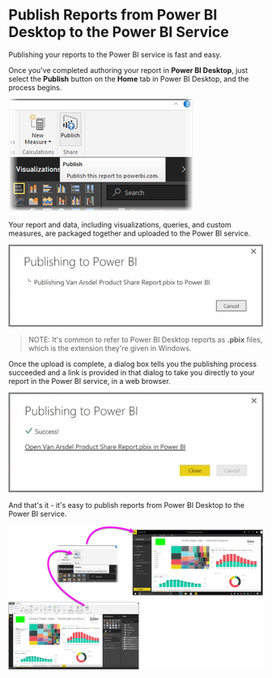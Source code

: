 <properties
   pageTitle="Publish Power BI Desktop reports"
   description="Easily get your Power BI Desktop reports into the service"
   services="powerbi"
   documentationCenter=""
   authors="davidiseminger"
   manager="mblythe"
   backup=""
   editor=""
   tags=""
   qualityFocus="no"
   qualityDate=""
   featuredVideoId="i0zAvCRLScI"
   featuredVideoThumb=""
   courseDuration="2m"/>

<tags
   ms.service="powerbi"
   ms.devlang="NA"
   ms.topic="get-started-article"
   ms.tgt_pltfrm="NA"
   ms.workload="powerbi"
   ms.date="09/29/2016"
   ms.author="davidi"/>

# Publish Reports from Power BI Desktop to the Power BI Service

Publishing your reports to the Power BI service is fast and easy.

Once you've completed authoring your report in **Power BI Desktop**, just select the **Publish** button on the **Home** tab in Power BI Desktop, and the process begins.

![](media/powerbi-learning-4-1-publish-reports/4-1_1.png)

Your report and data, including visualizations, queries, and custom measures, are packaged together and uploaded to the Power BI service.

![](media/powerbi-learning-4-1-publish-reports/4-1_2.png)

>NOTE: It's common to refer to Power BI Desktop reports as **.pbix** files, which is the extension they're given in Windows.

Once the upload is complete, a dialog box tells you the publishing process succeeded and a link is provided in that dialog to take you directly to your report in the Power BI service, in a web browser.

![](media/powerbi-learning-4-1-publish-reports/4-1_3.png)

And that's it - it's easy to publish reports from Power BI Desktop to the Power BI service.

![](media/powerbi-learning-4-1-publish-reports/4-1_4.png)

